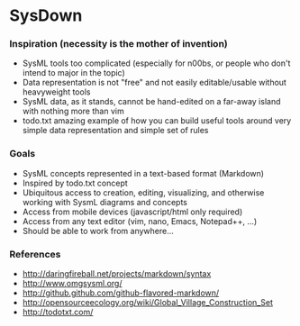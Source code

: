 SysDown
=======

### Inspiration (necessity is the mother of invention) ###

 * SysML tools too complicated (especially for n00bs, or people who don't intend to major in the topic)
 * Data representation is not "free" and not easily editable/usable without heavyweight tools
  * SysML data, as it stands, cannot be hand-edited on a far-away island with nothing more than vim
 * todo.txt amazing example of how you can build useful tools around very simple data representation and simple set of rules 
 
### Goals ###

 * SysML concepts represented in a text-based format (Markdown)
 * Inspired by todo.txt concept
 * Ubiquitous access to creation, editing, visualizing, and otherwise working with SysmL diagrams and concepts
  * Access from mobile devices (javascript/html only required)
  * Access from any text editor (vim, nano, Emacs, Notepad++, ...)
  * Should be able to work from anywhere... 
 
### References ###
 * http://daringfireball.net/projects/markdown/syntax
 * http://www.omgsysml.org/
 * http://github.github.com/github-flavored-markdown/
 * http://opensourceecology.org/wiki/Global_Village_Construction_Set
 * http://todotxt.com/


